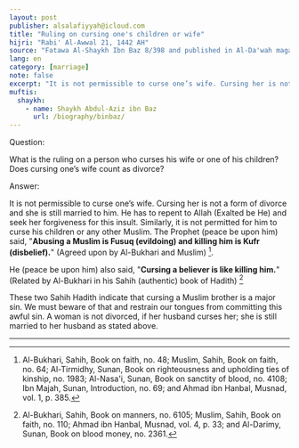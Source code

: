 ```yaml
---
layout: post
publisher: alsalafiyyah@icloud.com
title: "Ruling on cursing one's children or wife"
hijri: "Rabi' Al-Awwal 21, 1442 AH"
source: "Fatawa Al-Shaykh Ibn Baz 8/398 and published in Al-Da'wah magazine, issue no. 1320, on 6/6/1412 A.H"
lang: en
category: [marriage]
note: false
excerpt: "It is not permissible to curse one’s wife. Cursing her is not a form of divorce and she is still married to him. He has to repent to Allah (Exalted be He) and seek her forgiveness for this insult."
muftis:
  shaykh: 
    - name: Shaykh Abdul-Aziz ibn Baz
      url: /biography/binbaz/
---
```


Question:

What is the ruling on a person who curses his wife or one of his children? Does cursing one’s wife count as divorce? 

Answer: 

It is not permissible to curse one’s wife. Cursing her is not a form of divorce and she is still married to him. He has to repent to Allah (Exalted be He) and seek her forgiveness for this insult. Similarly, it is not permitted for him to curse his children or any other Muslim. The Prophet (peace be upon him) said, "**Abusing a Muslim is Fusuq (evildoing) and killing him is Kufr (disbelief).**" (Agreed upon by Al-Bukhari and Muslim) [^1]. 

He (peace be upon him) also said, "**Cursing a believer is like killing him.**" (Related by Al-Bukhari in his Sahih (authentic) book of Hadith) [^2] 

These two Sahih Hadith indicate that cursing a Muslim brother is a major sin. We must beware of that and restrain our tongues from committing this awful sin. A woman is not divorced, if her husband curses her; she is still married to her husband as stated above. 

---

[^1]: Al-Bukhari, Sahih, Book on faith, no. 48; Muslim, Sahih, Book on faith, no. 64; Al-Tirmidhy, Sunan, Book on righteousness and upholding ties of kinship, no. 1983; Al-Nasa'i, Sunan, Book on sanctity of blood, no. 4108; Ibn Majah, Sunan, Introduction, no. 69; and Ahmad ibn Hanbal, Musnad, vol. 1, p. 385.
[^2]: Al-Bukhari, Sahih, Book on manners, no. 6105; Muslim, Sahih, Book on faith, no. 110; Ahmad ibn Hanbal, Musnad, vol. 4, p. 33; and Al-Darimy, Sunan, Book on blood money, no. 2361.
